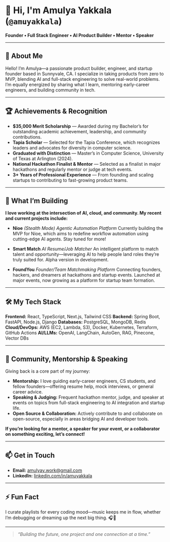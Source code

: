 

# 👋 Hi, I'm Amulya Yakkala (`@amuyakkala`)

**Founder • Full Stack Engineer • AI Product Builder • Mentor • Speaker**

---

## 🧭 About Me

Hello! I’m Amulya—a passionate product builder, engineer, and startup founder based in Sunnyvale, CA. I specialize in taking products from zero to MVP, blending AI and full-stack engineering to solve real-world problems. I’m equally energized by sharing what I learn, mentoring early-career engineers, and building community in tech.

---

## 🏆 Achievements & Recognition

* **\$35,000 Merit Scholarship** — Awarded during my Bachelor’s for outstanding academic achievement, leadership, and community contributions.
* **Tapia Scholar** — Selected for the Tapia Conference, which recognizes leaders and advocates for diversity in computer science.
* **Graduated with Distinction** — Master’s in Computer Science, University of Texas at Arlington (2024).
* **National Hackathon Finalist & Mentor** — Selected as a finalist in major hackathons and regularly mentor or judge at tech events.
* **3+ Years of Professional Experience** — From founding and scaling startups to contributing to fast-growing product teams.

---

## 🚀 What I’m Building

**I love working at the intersection of AI, cloud, and community. My recent and current projects include:**

* **Nioe** *(Stealth Mode)*
  *Agentic Automation Platform*
  Currently building the MVP for Nioe, which aims to redefine workflow automation using cutting-edge AI agents. Stay tuned for more!

* **Smart Match**
  *AI Resume/Job Matcher*
  An intelligent platform to match talent and opportunity—leveraging AI to help people land roles they’re truly suited for. Alpha version in development.

* **FoundYou**
  *Founder/Team Matchmaking Platform*
  Connecting founders, hackers, and dreamers at hackathons and startup events. Launched at major events, now growing as a platform for startup team formation.

---

## 🛠️ My Tech Stack

**Frontend:** React, TypeScript, Next.js, Tailwind CSS
**Backend:** Spring Boot, FastAPI, Node.js, Django
**Databases:** PostgreSQL, MongoDB, Redis
**Cloud/DevOps:** AWS (EC2, Lambda, S3), Docker, Kubernetes, Terraform, GitHub Actions
**AI/LLMs:** OpenAI, LangChain, AutoGen, RAG, Pinecone, Vector DBs

---

## 🌱 Community, Mentorship & Speaking

Giving back is a core part of my journey:

* **Mentorship:** I love guiding early-career engineers, CS students, and fellow founders—offering resume help, mock interviews, or general career advice.
* **Speaking & Judging:** Frequent hackathon mentor, judge, and speaker at events on topics from full-stack engineering to AI integration and startup life.
* **Open Source & Collaboration:** Actively contribute to and collaborate on open-source, especially in areas bridging AI and developer tools.

**If you’re looking for a mentor, a speaker for your event, or a collaborator on something exciting, let’s connect!**

---

## 📫 Get in Touch

* **Email:** [amulyay.work@gmail.com](mailto:amulyay.work@gmail.com)
* **LinkedIn:** [linkedin.com/in/amuyakkala](https://www.linkedin.com/in/amuyakkala)

---

## ⚡ Fun Fact

I curate playlists for every coding mood—music keeps me in flow, whether I’m debugging or dreaming up the next big thing. 🎧🚀

---

> *“Building the future, one project and one connection at a time.”*

